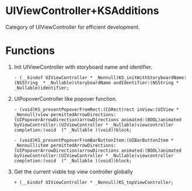 # UIViewController+KSAdditions
Category of UIViewController for efficient development.

# Functions

1. Init UIViewController with storyboard name and identifier.

    ``` objc
    - (__kindof UIViewController * _Nonnull)KS_initWithStoryboardName:(NSString  * _Nullable)storyboardName andIdentifier:(NSString * _Nullable)identifier;
    ```
2. UIPopoverController like popover function.

    ``` objc
    - (void)KS_presentPopoverFromRect:(CGRect)rect inView:(UIView * _Nonnull)view permittedArrowDirections:(UIPopoverArrowDirection)arrowDirections animated:(BOOL)animated byViewController:(UIViewController * _Nullable)viewcontroller completion:(void  (^ _Nullable )(void))block;
    ```
    ``` objc
    - (void)KS_presentPopoverFromBarButtonItem:(UIBarButtonItem * _Nonnull)item permittedArrowDirections:(UIPopoverArrowDirection)arrowDirections animated:(BOOL)animated byViewController:(UIViewController * _Nullable)viewcontroller completion:(void  (^ _Nullable )(void))block;
    ```
3. Get the current visble top view controller globally

    ``` objc
    + (__kindof UIViewController * _Nonnull)KS_topViewController;
    ```
